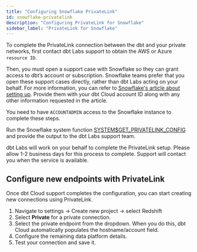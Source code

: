```yaml
---
title: "Configuring Snowflake PrivateLink"
id: snowflake-privatelink
description: "Configuring PrivateLink for Snowflake"
sidebar_label: "PrivateLink for Snowflake"
---
```



To complete the PrivateLink connection between the dbt and your private networks, first contact dbt Labs support to obtain the AWS or Azure `resource ID`. 

Then, you must open a support case with Snowflake so they can grant access to dbt’s account or subscription. Snowflake teams prefer that you open these support cases directly, rather than dbt Labs acting on your behalf. For more information, you can refer to [Snowflake's article about setting up](https://community.snowflake.com/s/article/HowtosetupPrivatelinktoSnowflakefromCloudServiceVendors). Provide them with your dbt Cloud account ID along with any other information requested in the article. 

You need to have `ACCOUNTADMIN` access to the Snowflake instance to complete these steps.

<Lightbox src="/img/docs/dbt-cloud/snowflakeprivatelink1.png" title="Open snowflake case"/>

Run the Snowflake system function [SYSTEM$GET_PRIVATELINK_CONFIG](https://docs.snowflake.com/en/sql-reference/functions/system_get_privatelink_config.html) and provide the output to the dbt Labs support team. 

dbt Labs will work on your behalf to complete the PrivateLink setup. Please allow 1-2 business days for this process to complete. Support will contact you when the service is available. 

## Configure new endpoints with PrivateLink

Once dbt Cloud support completes the configuration, you can start creating new connections using PrivateLink. 

1. Navigate to settings → Create new project → select Redshift
2. Select **Private** for a private connection.
3. Select the private endpoint from the dropdown. When you do this, dbt Cloud automatically populates the hostname/account field.
4. Configure the remaining data platform details.
5. Test your connection and save it.
